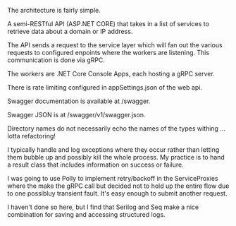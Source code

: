
The architecture is fairly simple.

A semi-RESTful API (ASP.NET CORE) that takes in a list of services to retrieve data about a domain or IP address.

The API sends a request to the service layer which will fan out the various requests to configured enpoints where the workers are listening.  This communication is done via gRPC.

The workers are .NET Core Console Apps, each hosting a gRPC server.

There is rate limiting configured in appSettings.json of the web api.

Swagger documentation is available at /swagger.

Swagger JSON is at /swagger/v1/swagger.json.

Directory names do not necessarily echo the names of the types withing ... lotta refactoring!

I typically handle and log exceptions where they occur rather than letting them bubble up and possibly kill the whole process.
My practice is to hand a result class that includes information on success or failure.

I was going to use Polly to implement retry/backoff in the ServiceProxies where the make the gRPC call but decided not to hold up the entire flow due to one possibluy transient fault.  It's easy enough to submit another request.

I haven't done so here, but I find that Serilog and Seq make a nice combination for saving and accessing structured logs.
